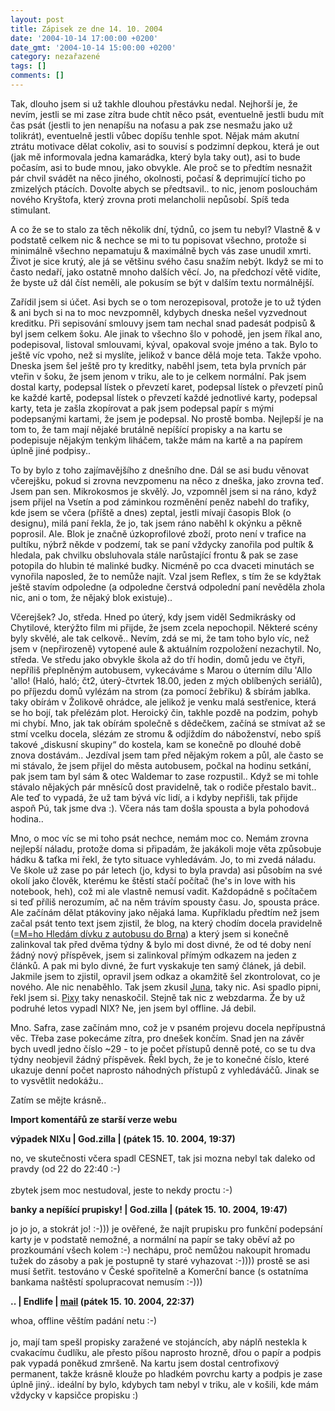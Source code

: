 ```yaml
---
layout: post
title: Zápisek ze dne 14. 10. 2004
date: '2004-10-14 17:00:00 +0200'
date_gmt: '2004-10-14 15:00:00 +0200'
category: nezařazené
tags: []
comments: []
---
```

<p>Tak, dlouho jsem si už takhle dlouhou přestávku nedal. Nejhorší je, že nevím, jestli se mi zase zítra  bude chtít něco psát, eventuelně jestli budu mít čas psát (jestli to jen nenapíšu na noťasu a pak zse nesmažu  jako už tolikrát), eventuelně jestli vůbec dopíšu tenhle spot. Nějak mám akutní ztrátu motivace dělat cokoliv,  asi to souvisí s podzimní depkou, která je out (jak mě informovala jedna kamarádka, který byla taky out),  asi to bude počasím, asi to bude mnou, jako obvykle. Ale proč se to předtím nesnažit pár chvil svádět na něco  jiného, okolnosti, počasí &amp; deprimující ticho po zmizelých ptácích. Dovolte abych se předtsavil.. to nic,  jenom poslouchám nového Kryštofa, který zrovna proti melancholii nepůsobí. Spíš teda stimulant.</p>
<p>A co že se to stalo za těch několik dní, týdnů, co jsem tu nebyl? Vlastně &amp; v podstatě celkem nic  &amp; nechce se mi to tu popisovat všechno, protože si minimálně všechno nepamatuju &amp; maximálně bych vás  zase unudil xmrti. Život je sice krutý, ale já se většinu svého času snažím nebýt. Ikdyž se mi to často  nedaří, jako ostatně mnoho dalších věcí. Jo, na předchozí větě vidíte, že byste už dál číst neměli, ale  pokusím se být v dalším textu normálnější.</p>
<p>Zařídil jsem si účet. Asi bych se o tom nerozepisoval, protože je to už týden &amp; ani bych si na to  moc nevzpomněl, kdybych dneska nešel vyzvednout kreditku. Při sepisování smlouvy jsem tam nechal snad padesát  podpisů &amp; byl jsem celkem šoku. Ale jinak to všechno šlo v pohodě, jen jsem říkal ano, podepisoval, listoval  smlouvami, kýval, opakoval svoje jméno a tak. Bylo to ještě víc vpoho, než si myslíte, jelikož v bance dělá  moje teta. Takže vpoho. Dneska jsem šel ještě pro ty kreditky, naběhl jsem, teta byla prvních pár vteřin v šoku,  že jsem jenom v triku, ale to je celkem normální. Pak jsem dostal karty, podepsal lístek o převzetí karet,  podepsal lístek o převzetí pinů ke každé kartě, podepsal lístek o převzetí každé jednotlivé karty,  podepsal karty, teta je zašla zkopírovat a pak jsem podepsal papír s mými podepsanými kartami, že jsem  je podepsal. No prostě bomba. Nejlepší je na tom to, že tam mají nějaké brutálně nepíšící propisky a na kartu  se podepisuje nějakým tenkým liháčem, takže mám na kartě a na papírem úplně jiné podpisy..</p>
<p>To by bylo z toho zajímavějšího z dnešního dne. Dál se asi budu věnovat včerejšku, pokud si zrovna nevzpomenu  na něco z dneška, jako zrovna teď. Jsem pan sen. Mikrokosmos je skvělý. Jo, vzpomněl jsem si na ráno,  když jsem přijel na Vsetín a pod záminkou rozměnění peněz nabehl do trafiky, kde jsem se včera (příště a dnes)  zeptal, jestli mívají časopis Blok (o designu), milá paní řekla, že jo, tak jsem ráno naběhl k okýnku a pěkně poprosil.  Ale. Blok je značně úzkoprofilové zboží, proto není v trafice na pultíku, nýbrž někde v podzemí, tak se paní  vždycky zanořila pod pultík &amp; hledala, pak chvilku obsluhovala stále narůstající frontu &amp; pak se zase potopila  do hlubin té malinké budky. Nicméně po cca dvaceti minutách se vynořila naposled, že to nemůže najít. Vzal jsem  Reflex, s tím že se kdyžtak ještě stavím odpoledne (a odpoledne čerstvá odpolední paní nevěděla zhola nic, ani o tom,  že nějaký blok existuje)..</p>
<p>Včerejšek? Jo, středa. Hned po úterý, kdy jsem viděl Sedmikrásky od Chytilové, kterýžto film mi přijde,  že jsem zcela nepochopil. Některé scény byly skvělé, ale tak celkově.. Nevím, zdá se mi, že tam toho bylo víc,  než jsem v (nepřirozeně) vytopené aule &amp; aktuálním rozpoložení nezachytil. No, středa. Ve středu jako obvykle  škola až do tří hodin, domů jedu ve čtyři, nepříliš přeplněným autobusem, vykecáváme s Marou o úterním dílu  'Allo 'allo! (Haló, haló; čt2, úterý-čtvrtek 18.00, jeden z mých oblíbených seriálů), po příjezdu domů  vylézám na strom (za pomocí žebříku) &amp; sbírám jablka. taky obírám v Žolikově ohrádce, ale jelikož je venku  malá sestřenice, která se ho bojí, tak přelézám plot. Heroický čin, takhle pozdě na podzim, pohyb mi chybí.  Mno, jak tak obírám společně s dědečkem, začíná se stmívat až se stmí vcelku docela, slézám ze stromu &amp; odjíždím  do náboženství, nebo spíš takové &bdquo;diskusní skupiny&ldquo; do kostela, kam se konečně po dlouhé době  znova dostávám.. Jezdíval jsem tam před nějakým rokem a půl, ale často se mi stávalo, že jsem přijel do města autobusem,  počkal na hodinu setkání, pak jsem tam byl sám &amp; otec Waldemar to zase rozpustil.. Když se mi tohle stávalo  nějakých pár mněsíců dost pravidelně, tak o rodiče přestalo bavit.. Ale teď to vypadá, že už tam bývá víc lidí,  a i kdyby nepřišli, tak přijde aspoň Pú, tak jsme dva :). Včera nás tam došla spousta a byla pohodová hodina..</p>
<p>Mno, o moc víc se mi toho psát nechce, nemám moc co. Nemám zrovna nejlepší náladu, protože doma si připadám,  že jakákoli moje věta způsobuje hádku &amp; taťka mi řekl, že tyto situace vyhledávám. Jo, to mi zvedá náladu.  Ve škole už zase po pár letech (jo, kdysi to byla pravda) asi působím na své okolí jako člověk, kterému ke štěstí  stačí počítač (he's in love with his notebook, heh), což mi ale vlastně nemusí vadit. Každopádně s počítačem  si teď příliš nerozumím, ač na něm trávím spousty času. Jo, spousta práce. Ale začínám dělat ptákoviny jako nějaká  lama. Kupříkladu předtím než jsem začal psát tento text jsem zjistil, že blog, na který chodím docela pravidelně  (<a href="http://www.hledamdivkuzautobusudobrna.com/">=M=ho Hledám dívku z autobusu do Brna</a>) a který jsem si konečně zalinkoval tak před dvěma  týdny &amp; bylo mi dost divné, že od té doby není žádný nový příspěvek, jsem si zalinkoval přímým odkazem na jeden  z článků. A pak mi bylo divné, že furt vyskakuje ten samý článek, já debil. Jakmile jsem to zjistil, opravil jsem  odkaz a okamžitě šel zkontrolovat, co je nového. Ale nic nenaběhlo. Tak jsem zkusil  <a href="http://reality-show.net">Juna</a>, taky nic. Asi spadlo pipni, řekl jsem si. <a href="http://pixy.cz">Pixy</a>  taky nenaskočil. Stejně tak nic z webzdarma. Že by už podruhé letos vypadl NIX? Ne, jen jsem byl offline. Já debil.</p>
<p>Mno. Safra, zase začínám mno, což je v psaném projevu docela nepřípustná věc. Třeba zase pokecáme zítra,  pro dnešek končím. Snad jen na závěr bych uvedl jedno číslo ~29 - to je počet přístupů denně poté, co se tu  dva týdny neobjevil žádný příspěvek. Řekl bych, že je to konečné číslo, které ukazuje denní počet naprosto náhodných  přístupů z vyhledáváčů. Jinak se to vysvětlit nedokážu..</p>
<p>Zatím se mějte krásně..</p>
<div class="import-komentaru">
<p><strong>Import komentářů ze starší verze webu</strong></p>
<div class="comment">
<p style="font-weight:bold"><span class="compredmet">výpadek NIXu</span> | <span class="comname">God.zilla</span> | (pátek&nbsp;15.&nbsp;10.&nbsp;2004,&nbsp;19:37)</p>
<p>no, ve skutečnosti včera spadl CESNET, tak jsi mozna nebyl tak daleko od pravdy (od 22 do 22:40 :-) <br>  <br> zbytek jsem moc nestudoval, jeste to nekdy proctu :-) </p>
</div>
<div class="comment">
<p style="font-weight:bold"><span class="compredmet">banky a nepíšící prupisky!</span> | <span class="comname">God.zilla</span> | (pátek&nbsp;15.&nbsp;10.&nbsp;2004,&nbsp;19:47)</p>
<p>jo jo jo, a stokrát jo! :-))) je ověřené, že najít prupisku pro funkční podepsání karty je v podstatě nemožné, a normální na papír se taky oběví až po prozkoumání všech kolem :-) nechápu, proč nemůžou nakoupit hromadu tužek do zásoby a pak je postupně ty staré vyhazovat :-)))) prostě se asi musí šetřit. testováno v České spořitelně a Komerční bance (s ostatníma bankama naštěstí spolupracovat nemusím :-))) </p>
</div>
<div class="comment">
<p style="font-weight:bold"><span class="compredmet">..</span> | <span class="comname">Endlife</span> |  <a href="mailto:jan.martinek@post.cz">mail</a> (pátek&nbsp;15.&nbsp;10.&nbsp;2004,&nbsp;22:37)</p>
<p>whoa, offline věštím padání netu :-) <br>  <br> jo, mají tam spešl propisky zaražené ve stojáncích, aby náplň nestekla k cvakacímu čudlíku, ale přesto píšou naprosto hrozně, dřou o papír a podpis pak vypadá poněkud zmršeně. Na kartu jsem dostal centrofixový permanent, takže krásně klouže po hladkém povrchu karty a podpis je zase úplně jiný.. ideální by bylo, kdybych tam nebyl v triku, ale v košili, kde mám vždycky v kapsičce propisku :) </p>
</div>
</div>
